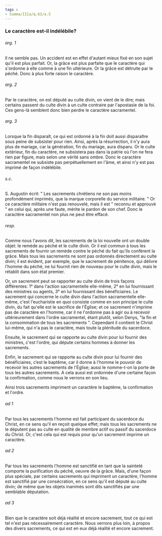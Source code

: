 ```yaml
---
tags : 
- Summa/IIIa/q.63/a.5
---
```


### Le caractère est-il indélébile?

###### arg. 1
Il ne semble pas. Un accident est en effet d'autant mieux fixé en son sujet qu'il est plus parfait. Or, la grâce est plus parfaite que le caractère qui s'ordonne à elle comme à une fin ultérieure. Or la grâce est détruite par le péché. Donc à plus forte raison le caractère. 

###### arg. 2
Par le caractère, on est député au culte divin, on vient de le dire; mais certains passent du culte divin à un culte contraire par l'apostasie de la foi. Ces gens-là semblent donc bien perdre le caractère sacramentel. 

###### arg. 3
Lorsque la fin disparaît, ce qui est ordonné à la fin doit aussi disparaître sous peine de subsister pour rien. Ainsi, après la résurrection, il n'y aura plus de mariage, car la génération, fin du mariage, aura disparu. Or le culte extérieur, fin du caractère, ne subsistera pas dans la patrie où l'on ne fera rien par figure, mais selon une vérité sans ombre. Donc le caractère sacramentel ne subsiste pas perpétuellement en l'âme, et ainsi n'y est pas imprimé de façon indélébile. 

###### s.c.
S. Augustin écrit: " Les sacrements chrétiens ne son pas moins profondément imprimés, que la marque corporelle du service militaire. " Or ce caractère militaire n'est pas renouvelé, mais il est " reconnu et approuvé " en celui qui, après une faute, mérite le pardon de son chef. Donc le caractère sacramentel non plus ne peut être effacé. 

###### resp.
Comme nous l'avons dit, les sacrements de la loi nouvelle ont un double objet: le remède au péché et le culte divin. Or il est commun à tous les sacrements de fournir un remède contre le péché du fait qu'ils confèrent la grâce. Mais tous les sacrements ne sont pas ordonnés directement au culte divin; il est évident, par exemple, que le sacrement de pénitence, qui délivre l'homme du péché, ne lui fournit rien de nouveau pour le culte divin, mais le rétablit dans son état premier. 

Or, un sacrement peut se rapporter au culte divin de trois façons différentes: 1° dans l'action sacramentelle elle-même, 2° en lui fournissant des ministres ou agents, 3° en lui fournissant des bénéficiaires. Le sacrement qui concerne le culte divin dans l'action sacramentelle elle-même, c'est l'eucharistie en quoi consiste comme en son principe le culte divin, du fait qu'elle est le sacrifice de l'Église; et ce sacrement n'imprime pas de caractère en l'homme, car il ne l'ordonne pas à agir ou à recevoir ultérieurement dans l'ordre sacramentel, étant plutôt, selon Denys, "la fin et la consommation de tous les sacrements ". Cependant il contient le Christ lui-même, qui n'a pas le caractère, mais toute la plénitude du sacerdoce. 

Ensuite, le sacrement qui se rapporte au culte divin pour lui fournir des ministres, c'est l'ordre, qui députe certains hommes à donner les sacrements. 

Enfin, le sacrement qui se rapporte au culte divin pour lui fournir des bénéficiaires, c’est le baptême, car il donne à l'homme le pouvoir de recevoir les autres sacrements de l'Église; aussi le nomme-t-on la porte de tous les autres sacrements. A cela aussi est ordonnée d'une certaine façon la confirmation, comme nous le verrons en son lieu. 

Ainsi trois sacrements impriment un caractère le baptême, la confirmation et l'ordre. 

###### ad 1
Par tous les sacrements l'homme est fait participant du sacerdoce du Christ, en ce sens qu'il en reçoit quelque effet; mais tous les sacrements ne le députent pas au culte en qualité de membre actif ou passif du sacerdoce du Christ. Or, c'est cela qui est requis pour qu'un sacrement imprime un caractère. 

###### ad 2
Par tous les sacrements l'homme est sanctifié en tant que la sainteté comporte la purification du péché, oeuvre de la grâce. Mais, d'une façon plus spéciale, par certains sacrements qui impriment un caractère, l'homme est sanctifié par une consécration, en ce sens qu'il est député au culte divin; de même que les objets inanimés sont dits sanctifiés par une semblable députation. 

###### ad 3
Bien que le caractère soit déjà réalité et encore sacrement, tout ce qui est tel n'est pas nécessairement caractère. Nous verrons plus loin, à propos des divers sacrements, ce qui est en eux déjà réalité et encore sacrement. 

